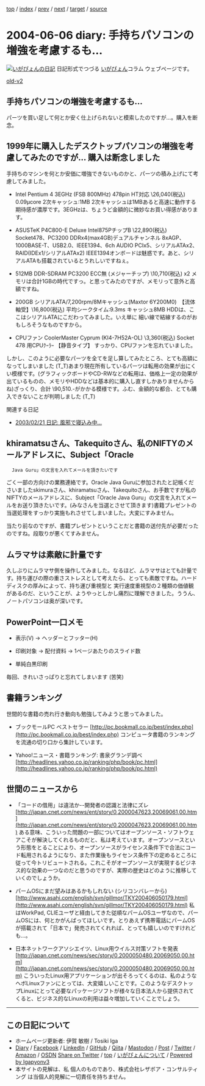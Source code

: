 [top](../index.html) 
 / [index](index.html) 
 / [prev](ig040605.html) 
 / [next](ig040607.html) 
 / [target](https://www.igapyon.jp/igapyon/diary/2004/ig040606.html) 
 / [source](https://github.com/igapyon/diary/blob/master/2004/ig040606.src.md) 

2004-06-06 diary: 手持ちパソコンの増強を考慮するも…
=====================================================================================================
[![いがぴょんの日記](https://www.igapyon.jp/igapyon/diary/images/iga202308_256.jpg "いがぴょん")](https://www.igapyon.jp/igapyon/diary/memo/memoigapyon.html) 日記形式でつづる [いがぴょん](https://www.igapyon.jp/igapyon/diary/memo/memoigapyon.html)コラム ウェブページです。

[old-v2](ig040606-orig.html)

## 手持ちパソコンの増強を考慮するも…

パーツを買い足して何とか安く仕上げられないと模索したのですが…。購入を断念。


## 1999年に購入したデスクトップパソコンの増強を考慮してみたのですが… 購入は断念しました

手持ちのマシンを何とか安価に増強できないものかと、パーツの積み上げにて考慮してみました。

* Intel Pentium 4 3EGHz (FSB 800MHz) 478pin HT対応 \26,040(税込)
  0.09μcore 2次キャッシュ:1MB 
  2次キャッシュは1MBあると高速に動作する期待感が濃厚です。3EGHzは、ちょうど金額的に微妙なお買い得感があります。
  
* ASUSTeK P4C800-E Deluxe Intel875PチップB \22,890(税込)
  Socket478、PC3200 DDRx4(max4GB)デュアルチャンネル 8xAGP、1000BASE-T、USB2.0、IEEE1394、6ch
  AUDIO PCIx5、シリアルATAx2、RAID(IDEx1/シリアルATAx2)
  IEEE1394オンボードは魅惑です。あと、シリアルATAも搭載されているとうれしいですねぇ。
  
* 512MB DDR-SDRAM PC3200 ECC無 (メジャーチップ) \10,710(税込) x2
  メモリは合計1GBの時代ですっ。と思ってみたのですが、メモリって意外と高額ですね。
  
* 200GB シリアルATA/7,200rpm/8Mキャッシュ(Maxtor 6Y200M0)　【流体軸受】\16,800(税込)
  平均シークタイム:9.3ms キャッシュ8MB
  HDDは、ここはシリアルATAにこだわってみました。いえ単に 細い線で結線するのがおもしろそうなものですから。
  
* CPUファン CoolerMaster Cyprum (KI4-7H52A-OL) \3,360(税込)
  Socket 478 用CPUｸｰﾗｰ 【静音タイプ】
  すっかり、CPUファンを忘れていました。

しかし、このように必要なパーツを全てを足し算してみたところ、とても高額になってしまいました (T_T)あまり現在所有しているパーツは転用の効果が出にくい模様です。(グラフィックボードやCD-RWなどの転用は、価格上一定の効果が出ているものの、メモリやHDDなどは基本的に購入し直すしかありませんからね)ざっくり、合計 \90,510.-がかかる模様です。ふむ、金額的な都合、とても購入できないことが判明しました
(T_T)

関連する日記

* [2003/02/21 日記: 風邪で寝込み中…](../2003/ig030221.html)

## khiramatsuさん、Takequitoさん、私のNIFTYのメールアドレスに、Subject「Oracle
      Java Guru」の文言を入れてメールを頂きたいです

ごく一部の方向けの業務連絡です。Oracle Java Guruに参加されたと記帳くださいましたskimuraさん、khiramatsuさん、Takequitoさん、お手数ですが私のNIFTYのメールアドレスに、Subject「Oracle
Java Guru」の文言を入れてメールをお送り頂きたいです。(みなさんを当選とさせて頂きます)書籍プレゼントの当選処理をすっかり実施もれさせてしまいました。大変にすみません。

当たり前なのですが、書籍プレゼントということだと書籍の送付先が必要だったのですね。段取りが悪くてすみません。

## ムラマサは素敵に計量です

久しぶりにムラマサ側を操作してみました。なるほど、ムラマサはとても計量です。持ち運びの際の重さストレスとして考えたら、とっても素敵ですね。ハードディスクの厚みによって、持ち運び重視型と 実行速度重視型の２種類の価値観があるのだ、ということが、ようやっとしかし痛烈に理解できました。ううん、ノートパソコンは奥が深いです。

## PowerPoint一口メモ

* 表示(V) → ヘッダーとフッター(H)
  
* 印刷対象 → 配付資料 → 1ページあたりのスライド数
  
* 単純白黒印刷

毎回、きれいさっぱりと忘れてしまいます (苦笑)

## 書籍ランキング

世間的な書籍の売れ行き動向も勉強してみようと思ってみました。

* ブックモールPC ベストセラー
  [http://pc.bookmall.co.jp/best/index.php](http://pc.bookmall.co.jp/best/index.php)
  コンピュータ書籍のランキングを流通の切り口から集計しています。
  
* Yahoo!ニュース・書籍ランキング: 書泉グランデ調べ
  [http://headlines.yahoo.co.jp/ranking/php/book/pc.html](http://headlines.yahoo.co.jp/ranking/php/book/pc.html)

## 世間のニュースから

* 「コードの借用」は違法か--開発者の認識と法律にズレ
  [http://japan.cnet.com/news/ent/story/0,2000047623,20069061,00.htm](http://japan.cnet.com/news/ent/story/0,2000047623,20069061,00.htm)
  ある意味、こういった問題の一部についてはオープンソース・ソフトウェアこそが解決してくれるものだと、私は考えています。オープンソースという形態をとることにより、オープンソースがライセンス条件下で合法にコード転用されるようになり、また作業後もライセンス条件下の定めるところに従って今トリビュートされる。これこそがオープンソースが実現するビジネス的な効果の一つなのだと思うのですが、実際の歴史はどのように推移していくのでしょうか。
  
* パームOSにまだ望みはあるかもしれない (シリコンバレーから)
  [http://www.asahi.com/english/svn/gillmor/TKY200406050179.html](http://www.asahi.com/english/svn/gillmor/TKY200406050179.html)
  私はWorkPad, CLIEユーザと経由してきた従順なパームOSユーザなので、パームOSには、何とかがんばってほしいです。とりあえず携帯電話にパームOSが搭載されて「日本で」発売されてくれれば、とっても嬉しいのですけれども…。
  
* 日本ネットワークアソシエイツ、Linux用ウイルス対策ソフトを発表
  [http://japan.cnet.com/news/sec/story/0,2000050480,20069050,00.htm](http://japan.cnet.com/news/sec/story/0,2000050480,20069050,00.htm)
  こういったLinux用アプリケーションが出そろってくるのは、私のようなヘボLinuxファンにとっては、大変嬉しいことです。このようなデスクトップLinuxにとって必要なパッケージソフトが様々な日本法人から提供されてくると、ビジネス的なLinuxの利用は益々増加していくことでしょう。


----------------------------------------------------------------------------------------------------

## この日記について

* ホームページ更新者: 伊賀 敏樹 / Tosiki Iga
* [Diary](https://www.igapyon.jp/igapyon/diary/) / [Facebook](https://www.facebook.com/igapyon) / [LinkedIn](https://www.linkedin.com/in/toshikiiga) / [GitHub](https://github.com/igapyon) / [Qiita](https://qiita.com/igapyon) / [Mastodon](https://social.vivaldi.net/@igapyon) / [Post](https://post.news/igapyon) / [Twitter](https://twitter.com/ToshikiIga) / [Amazon](https://www.amazon.co.jp/%E4%BC%8A%E8%B3%80-%E6%95%8F%E6%A8%B9/e/B004LTQWCQ) / [OSDN](https://ja.osdn.net/users/iga/)
[Share on Twitter](https://twitter.com/intent/tweet?hashtags=igapyon%2Cdiary%2C%E3%81%84%E3%81%8C%E3%81%B4%E3%82%87%E3%82%93&text=%E6%89%8B%E6%8C%81%E3%81%A1%E3%83%91%E3%82%BD%E3%82%B3%E3%83%B3%E3%81%AE%E5%A2%97%E5%BC%B7%E3%82%92%E8%80%83%E6%85%AE%E3%81%99%E3%82%8B%E3%82%82%E2%80%A6&url=https%3A%2F%2Fwww.igapyon.jp%2Figapyon%2Fdiary%2F2004%2Fig040606.html) / [top](../index.html) / [いがぴょんについて](https://www.igapyon.jp/igapyon/diary/memo/memoigapyon.html) / [Powered by Igapyonv3](https://github.com/igapyon/igapyonv3)
* 本サイトの見解は、私 個人のものであり、株式会社レザボア・コンサルティング は当個人的見解に一切責任を持ちません。 
